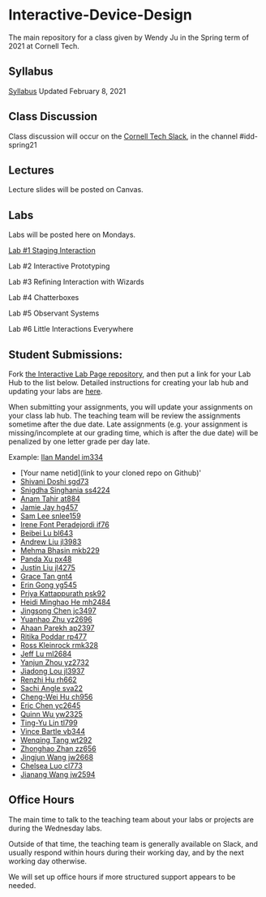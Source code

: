 # Interactive-Device-Design
The main repository for a class given by Wendy Ju in the Spring term of 2021 at Cornell Tech.

## Syllabus
[Syllabus](https://canvas.cornell.edu/courses/27923/assignments/syllabus) Updated February 8, 2021

## Class Discussion
Class discussion will occur on the [Cornell Tech Slack](cornelltech.slack.com), in the channel #idd-spring21

## Lectures
Lecture slides will be posted on Canvas.


## Labs
Labs will be posted here on Mondays.

[Lab #1 Staging Interaction](https://github.com/FAR-Lab/Interactive-Lab-Hub/blob/Spring2021/Lab%201/README.md)

Lab #2 Interactive Prototyping

Lab #3 Refining Interaction with Wizards

Lab #4 Chatterboxes

Lab #5 Observant Systems

Lab #6 Little Interactions Everywhere

## Student Submissions:

Fork  [the Interactive Lab Page repository](https://github.com/FAR-Lab/Interactive-Lab-Hub), and then put a link for your Lab Hub to the list below. Detailed instructions for creating your lab hub and updating your labs are [here](https://github.com/FAR-Lab/Developing-and-Designing-Interactive-Devices/blob/2021Spring/readings/Submitting%20Labs.md).

When submitting your assignments, you will update your assignments on your class lab hub. The teaching team will be review the assignments sometime after the due date. Late assignments (e.g. your assignment is missing/incomplete at our grading time, which is after the due date) will be penalized by one letter grade per day late.



Example:  [Ilan Mandel im334](https://github.com/imandel/Interactive-Lab-Hub)


* [Your name netid](link to your cloned repo on Github)'
* [Shivani Doshi sgd73](https://github.com/shivanidoshi26/Interactive-Lab-Hub/)
* [Snigdha Singhania ss4224](https://github.com/singhaniasnigdha/Interactive-Lab-Hub)
* [Anam Tahir at884](https://github.com/anam884/Interactive-Lab-Hub)
* [Jamie Jay hg457](https://github.com/Jamie-Jay/Interactive-Lab-Hub)
* [Sam Lee snlee159](https://github.com/snlee159/Interactive-Lab-Hub)
* [Irene Font Peradejordi if76](https://github.com/IreneFP/Interactive-Lab-Hub)
* [Beibei Lu bl643](https://github.com/beibeilu/Interactive-Lab-Hub)
* [Andrew Liu jl3983](https://github.com/andrewljc0801/Interactive-Lab-Hub)
* [Mehma Bhasin mkb229](https://github.com/mkbhasin/Interactive-Lab-Hub)
* [Panda Xu px48](https://github.com/30PandaX/Interactive-Lab-Hub)
* [Justin Liu jl4275](https://github.com/juicetinliu/Interactive-Lab-Hub)
* [Grace Tan gnt4](https://github.com/greatcan11/Interactive-Lab-Hub)
* [Erin Gong yg545](https://github.com/ering0427/Interactive-Lab-Hub)
* [Priya Kattappurath psk92](https://github.com/priyakatt/Interactive-Lab-Hub)
* [Heidi Minghao He mh2484](https://github.com/HeidiHe/Interactive-Lab-Hub)
* [Jingsong Chen jc3497](https://github.com/Jingsong-Chen/Interactive-Lab-Hub)
* [Yuanhao Zhu yz2696](https://github.com/YuanhaoZhu/Interactive-Lab-Hub)
* [Ahaan Parekh ap2397](https://github.com/ahaanparekh27/Interactive-Lab-Hub)
* [Ritika Poddar rp477](https://github.com/Rpoddar1953/Interactive-Lab-Hub)
* [Ross Kleinrock rmk328](https://github.com/rkleinro-CT/Interactive-Lab-Hub/)
* [Jeff Lu ml2684](https://github.com/r06921039/Interactive-Lab-Hub)
* [Yanjun Zhou yz2732](https://github.com/Kingfisherzh/Yanjun.Z-s-Lab-Hub)
* [Jiadong Lou jl3937](https://github.com/jiadonglou/Interactive-Lab-Hub)
* [Renzhi Hu rh662](https://github.com/renzhihu98/Interactive-Lab-Hub)
* [Sachi Angle sva22](https://github.com/sach211/Interactive-Lab-Hub)
* [Cheng-Wei Hu ch956](https://github.com/HcwXd/Interactive-Lab-Hub)
* [Eric Chen yc2645](https://github.com/cyh05040/Interactive-Lab-Hub)
* [Quinn Wu yw2325](https://github.com/quinn997/Interactive-Lab-Hub)
* [Ting-Yu Lin tl799](https://github.com/aalty/Interactive-Lab-Hub)
* [Vince Bartle vb344](https://github.com/vbartle/Interactive-Lab-Hub)
* [Wenqing Tang wt292](https://github.com/FadingWinds/Interactive-Lab-Hub)
* [Zhonghao Zhan zz656](https://github.com/RupertZ/Interactive-Lab-Hub)
* [Jingjun Wang jw2668](https://github.com/helensz98/Interactive-Lab-Hub)
* [Chelsea Luo cl773](https://github.com/chelsealuo/Interactive-Lab-Hub)
* [Jianang Wang jw2594](https://github.com/JamesW121/Interactive-Lab-Hub)

## Office Hours 

The main time to talk to the teaching team about your labs or projects are during the Wednesday labs. 

Outside of that time, the teaching team is generally available on Slack, and usually respond within hours during their working day, and by the next working day otherwise. 

We will set up office hours if more structured support appears to be needed.
